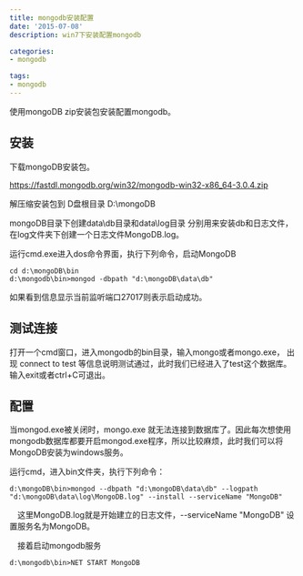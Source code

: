 ```yaml
---
title: mongodb安装配置
date: '2015-07-08'
description: win7下安装配置mongodb

categories:
- mongodb

tags:
- mongodb
---
```

使用mongoDB zip安装包安装配置mongodb。
## 安装 ##

下载mongoDB安装包。

https://fastdl.mongodb.org/win32/mongodb-win32-x86_64-3.0.4.zip

解压缩安装包到 D盘根目录 D:\mongoDB

mongoDB目录下创建data\db目录和data\log目录
分别用来安装db和日志文件，在log文件夹下创建一个日志文件MongoDB.log。

运行cmd.exe进入dos命令界面，执行下列命令，启动MongoDB

	cd d:\mongoDB\bin
	d:\mongodb\bin>mongod -dbpath "d:\mongoDB\data\db"

如果看到信息显示当前监听端口27017则表示启动成功。

## 测试连接 ##

打开一个cmd窗口，进入mongodb的bin目录，输入mongo或者mongo.exe，
出现 connect to test 等信息说明测试通过，此时我们已经进入了test这个数据库。
输入exit或者ctrl+C可退出。

## 配置 ##

当mongod.exe被关闭时，mongo.exe 就无法连接到数据库了。因此每次想使用mongodb数据库都要开启mongod.exe程序，所以比较麻烦，此时我们可以将MongoDB安装为windows服务。

运行cmd，进入bin文件夹，执行下列命令：

	d:\mongoDB\bin>mongod --dbpath "d:\mongoDB\data\db" --logpath "d:\mongoDB\data\log\MongoDB.log" --install --serviceName "MongoDB"

　这里MongoDB.log就是开始建立的日志文件，--serviceName "MongoDB" 设置服务名为MongoDB。

　接着启动mongodb服务

	d:\mongodb\bin>NET START MongoDB


